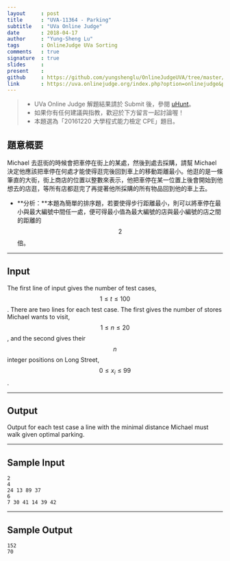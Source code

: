 ```yaml
---
layout     : post
title      : "UVA-11364 - Parking"
subtitle   : "UVa Online Judge"
date       : 2018-04-17
author     : "Yung-Sheng Lu"
tags       : OnlineJudge UVa Sorting
comments   : true
signature  : true
slides     : 
present    :
github     : https://github.com/yungshenglu/OnlineJudgeUVA/tree/master/UVA-11364
link       : https://uva.onlinejudge.org/index.php?option=onlinejudge&page=show_problem&problem=2349
---
```


> * UVa Online Judge 解題結果請於 Submit 後，參閱 [uHunt](https://uhunt.onlinejudge.org/)。
> * 如果你有任何建議與指教，歡迎於下方留言一起討論喔！
> * 本題選為「20161220 大學程式能力檢定 CPE」題目。

## 題意概要

Michael 去逛街的時候會把車停在街上的某處，然後到處去採購，請幫 Michael 決定他應該把車停在何處才能使得逛完後回到車上的移動距離最小。他逛的是一條筆直的大街，街上商店的位置以整數來表示，他把車停在某一位置上後會開始到他想去的店逛，等所有店都逛完了再提著他所採購的所有物品回到他的車上去。
* **分析：**本題為簡單的排序題，若要使得步行距離最小，則可以將車停在最小與最大編號中間任一處，便可得最小值為最大編號的店與最小編號的店之間的距離的 $$2$$ 倍。

---
## Input

The first line of input gives the number of test cases, $$1 \le t \le 100$$. There are two lines for each test case. The first gives the number of stores Michael wants to visit, $$1 \le n \le 20$$, and the second gives their $$n$$ integer positions on Long Street, $$0 \le x_i \le 99$$.

---
## Output

Output for each test case a line with the minimal distance Michael must walk given optimal parking.

---
## Sample Input

```
2
4
24 13 89 37
6
7 30 41 14 39 42
```

---
## Sample Output

```
152
70
```
